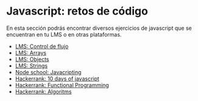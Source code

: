 # Javascript: retos de código

En esta sección podrás encontrar diversos ejercicios de javascript que se encuentran en tu LMS
o en otras plataformas.

- [LMS: Control de flujo](https://lms.laboratoria.la/cohorts/lim-2019-09-bc-core-lim011/courses/javascript/02-flow-control/06-code-challenges)
- [LMS: Arrays](https://lms.laboratoria.la/cohorts/lim-2019-09-bc-core-lim011/courses/javascript/04-arrays/06-practice)
- [LMS: Objects](https://lms.laboratoria.la/cohorts/lim-2019-09-bc-core-lim011/courses/javascript/05-objects/06-practice)
- [LMS: Strings](https://lms.laboratoria.la/cohorts/lim-2019-09-bc-core-lim011/courses/javascript/06-strings/02-practice)
- [Node school: Javacripting](https://github.com/workshopper/javascripting)
- [Hackerrank: 10 days of javascript](https://www.hackerrank.com/domains/tutorials/10-days-of-javascript)
- [Hackerrank: Functional Programming](https://www.hackerrank.com/domains/fp)
- [Hackerrank: Algoritms](https://www.hackerrank.com/domains/algorithms)
